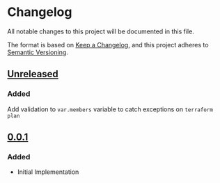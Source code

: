 # Changelog

All notable changes to this project will be documented in this file.

The format is based on [Keep a Changelog](https://keepachangelog.com/en/1.0.0/),
and this project adheres to [Semantic Versioning](https://semver.org/spec/v2.0.0.html).

## [Unreleased]

### Added

Add validation to `var.members` variable to catch exceptions on `terraform plan`

## [0.0.1]

### Added

- Initial Implementation

<!-- markdown-link-check-disable -->

[unreleased]: https://github.com/mineiros-io/terraform-google-pubsub-topic-iam/compare/v0.0.2...HEAD
[0.0.1]: https://github.com/mineiros-io/terraform-google-pubsub-topic-iam/releases/tag/v0.0.1

<!-- markdown-link-check-disabled -->
